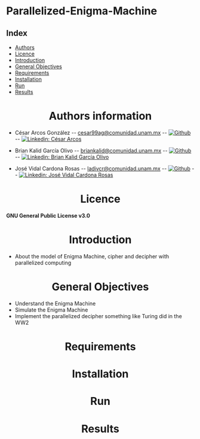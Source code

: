 # Parallelized-Enigma-Machine

## **Index**
<ul>
  <li><a href="#authors">Authors</a></li>
  <li><a href="#licence">Licence</a></li>
  <li><a href="#introduction">Introduction</a></li>
  <li><a href="#objectives">General Objectives</a></li>
  <li><a href="#requirements">Requirements</a></li>
  <li><a href="#installation">Installation</a></li>
  <li><a href="#run">Run</a></li>
  <li><a href="#results">Results</a></li>
  
</ul>

<center><h1><strong><a name = "authors">Authors information</a></strong></h1></center>

* César Arcos González -- cesar99ag@comunidad.unam.mx -- [![Github](https://img.shields.io/badge/-racec9999-black?style=flat-square&logo=Github&logoColor=white&link=https://www.github.com/in/Cesar-p-singh/)](https://github.com/racec9999) -- [![Linkedin: César Arcos](https://img.shields.io/badge/-César_Arcos-blue?style=flat-square&logo=Linkedin&logoColor=white&link=https://www.linkedin.com/in/Cesar-p-singh/)](https://www.linkedin.com/in/cesar-arcos/)

 
* Brian Kalid García Olivo -- briankalid@comunidad.unam.mx -- [![Github](https://img.shields.io/badge/-briankalid-black?style=flat-square&logo=Github&logoColor=white&link=https://www.github.com/in/Brian-p-singh/)](https://github.com/briankalid/) -- [![Linkedin: Brian Kalid García Olivo](https://img.shields.io/badge/-Brian_Kalid_García_Olivo-blue?style=flat-square&logo=Linkedin&logoColor=white&link=https://www.linkedin.com/in/Kalid-p-singh/)](https://www.linkedin.com/in/briankalid/)

* José Vidal Cardona Rosas -- ladivcr@comunidad.unam.mx -- [![Github](https://img.shields.io/badge/-Ladivcr-black?style=flat-square&logo=Github&logoColor=white&link=https://www.github.com/in/Vidal-p-singh/)](https://github.com/Ladivcr/) -- [![Linkedin: José Vidal Cardona Rosas](https://img.shields.io/badge/-José_Vidal_Cardona_Rosas-blue?style=flat-square&logo=Linkedin&logoColor=white&link=https://www.linkedin.com/in/Vidal-p-singh/)](https://www.linkedin.com/in/jos%C3%A9-vidal-cardona-rosas-006010179/)


<center><h1><strong><a name = "licence">Licence</a></strong></h1></center>

**GNU General Public License v3.0**

<center><h1><strong><a name = "introduction">Introduction</a></strong></h1></center> 

* About the model of Enigma Machine, cipher and decipher with parallelized computing

<center><h1><strong><a name = "objectives">General Objectives</a></strong></h1></center> 

* Understand the Enigma Machine
* Simulate the Enigma Machine
* Implement the parallelized decipher something like Turing did in the WW2 


<center><h1><strong><a name = "requirements">Requirements</a></strong></h1></center> 


<center><h1><strong><a name = "installation">Installation</a></strong></h1></center> 

<center><h1><strong><a name = "run">Run</a></strong></h1></center> 

<center><h1><strong><a name = "results">Results</a></strong></h1></center> 

